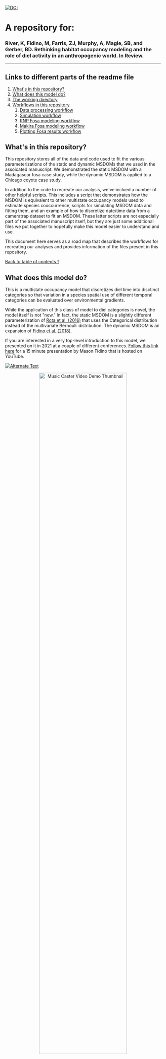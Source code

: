 [![DOI](https://zenodo.org/badge/DOI/10.5281/zenodo.5828410.svg)](https://doi.org/10.5281/zenodo.5828410)


# A repository for:

### River, K, Fidino, M, Farris, ZJ, Murphy, A, Magle, SB, and Gerber, BD. Rethinking habitat occupancy modeling and the role of diel activity in an anthropogenic world. In Review.
---


## Links to different parts of the readme file

1. [What's in this repository?](#whats-in-this-repository)
2. [What does this model do?](#what-does-this-model-do)
3. [The working directory](#the-working-directory)
4. [Workflows in this repository](#workflows-in-this-repository)
	1. [Data processing workflow](#data-processing-workflow)
	2. [Simulation workflow](#simulation-workflow)
	3. [RNP Fosa modeling workflow](#rnp-fosa-modeling-workflow)
	4. [Makira Fosa modeling workflow](#makira-fosa-modeling-workflow)
	5. [Plotting Fosa results workflow](#plotting-fosa-results-workflow)



## What's in this repository?

This repository stores all of the data and code used to fit the various parameterizations of the static and dynamic MSDOMs that we used in the assoicated manuscript. We demonstrated the static MSDOM with a Madagascar fosa case study, while the dynamic MSDOM is applied to a Chicago coyote case study. 

In addition to the code to recreate our analysis, we've inclued a number of other helpful scripts. This includes a script that demonstrates how the MSDOM is equivalent to other multistate occupancy models used to estimate species cooccurrence, scripts for simulating MSDOM data and fitting them, and an example of how to discretize date/time data from a cameratrap dataset to fit an MSDOM. These latter scripts are not especially part of the associated manuscript itself, but they are just some additional files we put together to hopefully make this model easier to understand and use.

This document here serves as a road map that describes the workflows for recreating our analyses and provides information of the files present in this repository.


[Back to table of contents ⤒](#a-repository-for)

## What does this model do?

This is a multistate occupancy model that discretizes diel time into disctinct categories so that variation in a species spatial use of different temporal categories can be evaluated over environmental gradients. 

While the application of this class of model to diel categories is novel, the model itself is not "new." In fact, the static MSDOM is a slightly different parameterization of [Rota et al. (2016)](https://doi.org/10.1111/2041-210X.12587) that uses the Categorical distribution instead of the multivariate Bernoulli distribution. The dynamic MSDOM is an expansion of [Fidino et al. (2018)](https://doi.org/10.1111/2041-210X.13117).

If you are interested in a very top-level introduction to this model, we presented on it in 2021 at a couple of different conferences. [Follow this link here](https://www.youtube.com/watch?v=r1ZMLwPQAkM) for a 15 minute presentation by Mason Fidino that is hosted on YouTube.


<a href="https://www.youtube.com/watch?v=r1ZMLwPQAkM" title="This link here"><img src="img_start.jpg" alt="Alternate Text" /></a>


<a href="https://www.youtube.com/watch?v=r1ZMLwPQAkM" title="Music Caster Video Demo">
  <p align="center">
    <img width="75%" src="img_start.JPG" alt="Music Caster Video Demo Thumbnail"/>
  </p>
</a>
[Back to table of contents ⤒](#a-repository-for)


### The working directory

For all scripts in this repository, we assume you have set the working directory as the folder that houses the entire repository. All files that are read in or scripts that are run are made relative to this central directory.

Overall, this repository contains 6 subfolders:

1) The **Chicago coyote** folder includes data, R scripts, and plots specific to case study on coyotes that uses the dynamic MSDOM.
2) The **Data Procesing** folder includes R scripts and example data on how to prepare data for the MSDOM.
3) The **JAGS** folder includes JAGS models for the static and dynamic MSDOM, including the full, reduced, and null parameterizations.
4) The **Makira Fosa2** folder includes fosa data from Makira Natural Park and R scripts for fitting the static MSDOM, including model comparison using CPO.
5) The **RNP Fosa** folder includes fosa data from Ranomafana National Park and R scripts for fitting the MSDOM, including model comparison using CPO.
6) The **Simulation Files** folder includes scripts for simulating data under different versions of the static and dynamic MSDOM (full, reduced, null) and fitting these models using JAGS.

[Back to table of contents ⤒](#a-repository-for)


### Workflows in this repository

As there are multiple analyses, there are multiple workflows in this repository. We describe each of them here, and then leave the more specific file explanations to later in this README file.

#### Data processing workflow

The data processing is simply meant as an example, but because it is important to know how to process the data before modeling we thought it was a good idea to demonstrate this. Within `./Data processing/`, the script `Diel.Occ.Script.R` is provided as an exemplar on how to convert single-state occupancy detection matrices to a 4 state matrix to be used in the MSDOM. This script uses the function script `diel.occ.fun.R` (**WHICH IS LOCATED WHERE**).

[Back to table of contents ⤒](#a-repository-for)

#### Simulation workflow

##### Static model simulations (`./Simulation Files/`)

Simulating and fitting data from a model is perhaps the best way to understand how the model works. There are no simulations in the manuscript. These are provided for folks interested in exploring the workings of the MSDOM.
To start, choose whether you want to simulate the Null, Reduced, or Full MSDOM. The respective simulations files are `sim.data.MSDOM.null.model.r`, `sim.data.MSDOM.reduced.model.r`, and `sim.data.MSDOM.full.model.r`.


The simulation scripts are setup to simulate a default of 100 datasets from the chosen model and output a model object, for example, `sim.full.data`.
Once data is simulated, use the script `fit.sim.data.MSDOM.r` to fit models to each data set. The script is setup to fit the Null, Reduced, and Full MSDOMs. Results are automatically output into sequential files, e.g., `fit.simdata.Full.1.out`.
Model comparison using CPO can be done for each of the three models on each data set using the script `model.comparison.CPO.r`.


##### Dynamic model simulations  (`./Simulation Files/dynamic_simulations`)

The dynamic model simualtions have been set up so that all you need to do is source the respective R script of the different dynamic MSDOM parameterizations. As written, these scripts will simulate the data, fit the model, and then compare the parameter estimates to the true values that generated the data in a plot. We have provided four different parameterizations of the dynamic MSDOM for simulation. For each of these scripts, you can either open it up and run through it on your own, or just source the script relative to the working directory.

- `dynamic_conditional.R`: For the full MSDOM that includes second-order parameters. Example of use: `source("./Simulation Files/dynamic_simulation/dynamic_conditional.R")`.

- `dynamic_conditional_indep.rho.R`: Identical to `dynamic_conditional.R` except the detection states are assumed to be independent. Example of use: `source("./Simulation Files/dynamic_simulation/dynamic_conditional_indep_rho.R")`.

- `dynamic_null.R`: This is still a MSDOM, except there are no second-order parameters in the model. Example of use: `source("./Simulation Files/dynamic_simulation/dynamic_null.R")`

- `dynamic_null_indep_rho.R`: Identical to `dynamic_null.R` except the detection states are assumed to be independent.  Example of use: `source("./Simulation Files/dynamic_simulation/dynamic_null_indep_rho.R")`.


All four of these scripts rely on `./Simulation Files/dynamic_simulation/dynamic_utilities.R`, which is a bunch of helper functions to simulate the data, store the true parameter values, prepare the data for the analysis, and compare the estimated results to the true values. Currently, these scripts are set up to randomly generate parameter values. If you wanted to input your own, you would have to generalize `sim_covariates()` in `dynamic_utilities.R` to accept the parameter values.


[Back to table of contents ⤒](#a-repository-for)


#### RNP Fosa modeling workflow


There are two scripts that model fosa data from Ranomafana National Park used in the manuscript (both of which can be found in `./RNP Fosa/`), `RNP.MSDOM.modeling.script.r` and `RNP.MSDOM.modeling.script2.r`. The difference between the scripts is that `RNP.MSDOM.modeling.script2.r` includes a categorical covariate to indicate the survey each of the data come from, 2007 or 2008. Each script fits 9 models, in which covariates are used or not and the model specification is either Full, Null, or Reduced.  For each model fit, CPO is estimated and appended to the file `CPO.out.RNP.csv`.

After a model or models are fit, the `RNP.GOF.r` file can be used to derive a Bayesian p-value for goodness of fit.
A plotting script, `RNP.MSDOM.plotting.r`, is provided to explore estimated parameters and predict occupancy probability using a supported covariate.

[Back to table of contents ⤒](#a-repository-for)


#### Makira Fosa modeling workflow

The Makira fosa models are fit in `./Makira Fosa2/`. The script `makira.data.script.r` compiles detection non-detection data across sampled to sites into a single R object (`Makira.data2`) that can be used in fitting MSDOMs.
MSDOMs are fit using the script `makira.modeling.script.r`. There are 6 models fit, with and without a covariate, for each of the Full, Reduced, and Null model specifications. These results are used in the manuscript. Each model object is saved within the `./Makira Fosa2` folder and the CPO value is appended to the file, `CPO.out.Makira.csv`.
The results from model outputs can be viewed using the `makira.MSTOM.plotting.r` script.


[Back to table of contents ⤒](#a-repository-for)

#### Plotting Fosa results workflow

These figures are generated within the working directory with the file `Fosa_Plots_Final.R.` This script assumes you have ran through both the RNP Fosa and Makira Fosa modeling workflows, and have saved the model output objects (which are used to plot these results).


---

<div align="center"><img width="150" height="auto" src="coyote.jpg" alt="A silhouette of a coyote." /></div>
<div align="center"> <h3>Chicago coyote</h3> </div>

If you are interested in fitting the suite of dynamic MSDOMs we did to the coyote
data, then all you need to run is `./Chicago coyote/fit_models.R`.

### Sub-folders

**data** - Folder of coyote data files

**figures** - Folder of dynamic MSDOM results using coyote data

**mcmc_plots** - Folder of MCMC traceplots of model parameters

**pngs** - Folder of icons used in figures

### Scripts

**analysis_utilities.R** - A contains the function `make_model_matrix`, which
is used to make the design matrix for the dynamic MSDOMs across the three models
fit to the coyote data, which makes it possible to fit all the models in a for
loop within `./Chicago coyote/fit_models.R`.

**calculate_steady_state.R** - estimating steady state occupancy from a transition matrix, used after a model has been fit.

**extract_covariates.R** - extracting site-level urbanization covariates. This
script requires you to have the associated raster or shape files downloaded on
your local computer (the script outlines where we downloaded them from).

**fit_models.R** - fits the dynamic MSDOM models to the coyote data. Assumes that 
the repository is the current working directory.

**model_selection.R** - model comparison via CPO, ran after models are fit.

**plot_tpm.R** - evaluating the best fit-model to make figures

**plot_utilities.R** - model output processing for plotting

**prep_objects_for_model.R** - Sourced by fit_models.R and model_selection.R scripts more clear. This script essentially prepares all of the data for analysis. Definitely
something to look through if you are running `./Chicago coyote/fit_models.R` as 
a number of objects are created in here that are used (e.g., a `models` data.frame 
with formulas that specify the models being fit).

**scrub_coyote_data.R** - arrange detection non-detction with observed diel states. This is a good example of how you would prepare your raw camera trap data for analysis with an MSDOM (for the four state model we used).

**spatial_utilities.R** - This contains a suite of functions to extract covariate
data. It's an older working version of https://github.com/mfidino/uwinspatialtools.

**summarise_parameters.R** - processing model fit output. We used this to get
expected parameter estimates for the results section and put them into a 
transition probability matrix (to make is easier to look at).


---

<div align="center"> <h3>Data Processing</h3> </div>

This folder is for the static MSDOM case studies.

**Example_Detection_Matrix.csv** - single state detection/non-detection matrix

**Example_Photo_Data.csv** - original photo data relevant to the example detection matrix

**diel.occ.fun.R** - the function called by Diel.Occ.Script.R

**Diel.Occ.Script.R** - script to convert a single-state occupancy detection matrix into a 4 state diel matrix

---

<div align="center"><img width="150" height="auto" src="raccoon.jpg" alt="A silhouette of a raccoon." /></div>

<div align="center"><h2>JAGS folder</h2></div>

<div align="left"><h3>Dynamic MSDOMs</h3> </div>

Note: These dynamic models have been written in a way to work with the output
from the make_model_matrix function used in `./Chicago coyote/fit_models.R`.  

**jags.dynamic.fake.multistate.R** - standard dynamic occupancy model generalized to be fit with multi-state data

**jags.dynamic.multistate.covars.R** - dynamic MSDOM with second-order
parameters and covariates.

**jags.dynamic.multistate.null.R** - dynamic MSDOM parameterized without second-order parameters


<div align="left"> <h3>Static MSDOM</h3> </div>
<div align="center"> <h4>FULL Model</h3> </div>

**jags.multistate.occ.full.R** - Full MSDOM with probabilities estimated directly (no logit transformation) without site covariates.

**jags.multistate.occ.full.alt.R**- Full MSDOM with probabilities estimated on the logit scale without site covariates. 

**jags.multistate.occ.full.alt.RE.R** - Full MSDOM with probabilities estimated on the logit scale; detection and occupancy parameters are realizations from a higher order Normal distribution (i.e. random effect). No covariates.

**jags.multistate.occ.full.site.covs.by.state.R** - Full MSDOM with probabilities estimated on the logit scale, in which occupancy parameters are modeled using any set or size of site covariates, separately for each state.

**jags.multistate.occ.full.site.covs.R** - Full MSDOM with probabilities estimated on the logit scale, in which occupancy parameters are modeled using the same single site covariate, separately for each state.

**jags.multistate.occ.full.site.covs.RE.R** - Full MSDOM with probabilities estimated on the logit scale, in which occupancy parameters are modeled using separate covariates for each state and detection and occupancy parameters are realizations from a higher order Normal distribution (i.e. random effect).   

<div align="center"> <h4>REDUCED</h3> </div>

**jags.multistate.occ.reduced.R** - Reduced MSDOM with probabilities estimated directly (no transformation).

**jags.multistate.occ.reduced.alt.R** - Reduced MSDOM with occupancy probabilities estimated directly and detection probabilities estimated on the logit scale.

**jags.multistate.occ.red.det.full.R** - Reduced MSDOM with a reduced state occupancy parameterization (no transformation) and full state detection probability parameterization (no transformation).

**jags.multistate.occ.reduced.site.covs.R** - Reduced MSDOM in which logit-scaled occupancy parameters are modeled using the same single site covariate and state detection probabilities are reduced (no transformation).

**jags.multistate.occ.reduced.alt.RE.R** - Reduced MSDOM in which all parameters are estimated on the logit scale and state and detection proabilities are realizations from separate higher order Normal distributions (i.e. random effect).   

**jags.multistate.occ.reduced.site.covs.RE.R** - Reduced MSDOM in which all parameters are estimated on the logit scale and state occupancy parameters are modeled using separate (single) site covariates; detection and occupancy parameters are realizations from separate higher order Normal distributions (i.e. random effect).   

**jags.multistate.occ.reduced.site.covs.by.state.R**- Reduced MSDOM in which all parameters are estimated on the logit scale and state occupancy parameters are modeled using any set and any number of separate site covariates.

<div align="center"> <h4>NULL</h3> </div>

**jags.multistate.occ.null.R** - Null MSDOM, in which there is no state variation in occupancy or detection parameters; parameters are estimated directly (no transformation).

**jags.multistate.occ.null.alt.R** - Null MSDOM, in which there is no state variation in occupancy or detection parameters; parameters are estimated on the logit scale.

**jags.multistate.occ.null.det.null.R** - Null MSDOM, in which there is no state variation in occupancy or detection parameters; occupancy parameters are estimated on the logit scale and detection parameters are estiamted without transformation.

**jags.multistate.occ.null.alt.RE.R** - Null MSDOM, in which there is no state variation in occupancy or detection parameters; detection and occupancy parameters are realizations from separate higher order Normal distributions (i.e. random effect).   

**jags.multistate.occ.null.site.covs.R** - Null MSDOM, in which there is no state variation in occupancy or detection parameters; occupancy parameters are modeled on the logit scale using the same site-covariate and detection parameters are estimated on the logit scale without covariates.   

**jags.multistate.occ.null.site.covs.by.state.R** - Null MSDOM, in which there is no state variation in occupancy or detection parameters; occupancy parameters are modeled on the logit scale using any set of the same site-covariates and detection parameters are estimated on the logit scale without covariates. 

**jags.multistate.occ.null.site.covs.RE.R** - Null MSDOM, in which there is no state variation in occupancy or detection parameters; occupancy parameters are modeled on the logit scale using any set of the same site-covariates and detection parameters are estimated on the logit scale without covariates. Detection and occupancy parameters are realizations from separate higher order Normal distributions (i.e. random effect)

---

<div align="center"> <h3>Makira Fosa2</h3> </div>

**AJB-FRK-LKT-MGB-SLJ-SOA-VIN** - Each folder contains site-level diel detection/non-detection data (4 states) and covariate information for the fosa

**makira.data.script.r** - data script to prepare detection data in a format useable for MSDOM model fitting

**Makira.data2** - R object containing the prepared data for model fitting

**Makira.fosa.det.parms.png** - posterior estimates of detection probabilites from the most supported model

**Makira.fosa.occ.parms.png** - posterior estimates of occupancy probabilites from the most supported model

**makira.modeling.script.r** - static MSDOM model fitting to Makira fosa data

**makira.MSTOM.plotting.r** - basic plotting from model output

**multi.state.likelihood.r** - MSDOM likelihood for 4 states used to compare models

**CPO.function.RE.r** - MSDOM likelihood for 4 states used to compare models

**CPO.out.Makira.csv** - script to calculate CPO from a model with random effects on occupancy and detection parameters


---

<div align="center"> <h3>RNP Fosa</h3> </div>

**CPO.function.r** - model comparison script

**CPO.out.RNP.csv** - results of model comparison using CPO

**GOF.r** - posterior predictive check function

**M1.full.fit** - R object of most supported model used for plotting

**RNP.GOF.r** - script to process posterior predictive check

**RNP.MSDOM.modeling.script.r** - fosa RNP model fitting without an effect for survey

**RNP.MSDOM.modeling.script2.r** - fosa RNP model fitting of the same models but with a categorical effect for survey. 

**RNP.MSTOM.plotting.r** - basic plotting of model object

**RNP.fosa.State.Prob.png** - predicted state probabilities varying by distance to nearest village

**RNP.fosa.det.parms.png** - posterior distributions of detection parameters from the most supported model

**RNP.fosa.parms.png** - posterior distributions of occupancy parameters from the most supported model

**RNP2.data** - R object of fosa RNP data

**RNP2007.csv** - prepared 4-state detection/non-detection data of fosa from RNP

**multi.state.likelihood.r** - MSDOM likelihood function to be used for model comparison 

---

<div align="center"> <h3>Simulation Files</h3> </div>

**dynamic_simulations** - Folder for simulating dynamic MSDOM data. There are four simulation scripts, which can be used to fit the full dynamic MSDOM (with or without
independent detection parameters for the fourth state), as well as the dynamic model
without second order parameters. The final script in here `dynamic_utilities.R`, has
a lot of functions that were written to streamline the simulations, and has some 
functions that are even used in `./Chicago coyote/fit_models.R`.

**MARK.2.species** - Folder containing output results from MARK model fitting using the unconditional 2 species occupancy model

**det.matrix.func.r** - function to put detection parameters into a matrix

**fit.sim.data.MSDOM.r** - fits simulated MSDOM data using JAGS models

**model.comparison.CPO.r** - compares models via CPO

**MSDOM Full comparison with 2.species.occ.model.r** - comparison of the original unconditional two species occupancy model with that of the MSDOM Full model

**MSDOM Full comparison with 2.species.occ.model2.R** - comparison of the conditional two species occupancy model with that of the MSDOM Full model

**multi.state.likelihood.r** - likelihood function for the 4 state MSDOM

**null.model.comparison.r** - compares the null model MSDOM estimates of overall occupancy with estimates of occupancy from simple occupancy model without state designations

**sim.data.MSDOM.full.model.r** - script to simulate data from the full MSDOM

**sim.data.MSDOM.null.model.r** - script to simulate data from the null MSDOM

**sim.data.MSDOM.reduced.model.r** - script to simulate data from the reduced MSDOM

**sim.full.data** - R object of simulated data from the full MSDOM

**sim.null.data** - R object of simulated data from the null MSDOM

**sim.reduced.data** - R object of simulated data from the reduced MSDOM

---
